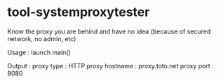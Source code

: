 # tool-systemproxytester
Know the proxy you are behind and have no idea (because of secured network, no admin, etc)

Usage :
   launch main()
 
 Output :
   proxy type : HTTP
   proxy hostname : proxy.toto.net
   proxy port : 8080

